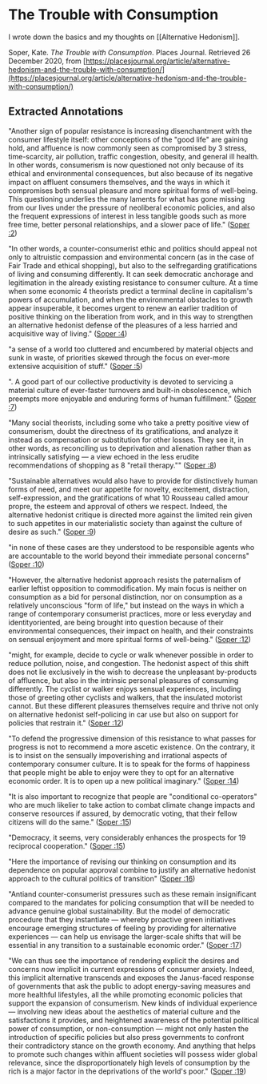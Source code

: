 # The Trouble with Consumption

I wrote down the basics and my thoughts on [[Alternative Hedonism]].

Soper, Kate. _The Trouble with Consumption_. Places Journal. Retrieved 26 December 2020, from [https://placesjournal.org/article/alternative-hedonism-and-the-trouble-with-consumption/](https://placesjournal.org/article/alternative-hedonism-and-the-trouble-with-consumption/)

## Extracted Annotations
"Another sign of popular resistance is increasing disenchantment with the consumer lifestyle itself: other conceptions of the "good life" are gaining hold, and affluence is now commonly seen as compromised by 3 stress, time-scarcity, air pollution, traffic congestion, obesity, and general ill health. In other words, consumerism is now questioned not only because of its ethical and environmental consequences, but also because of its negative impact on affluent consumers themselves, and the ways in which it compromises both sensual pleasure and more spiritual forms of well-being. This questioning underlies the many laments for what has gone missing from our lives under the pressure of neoliberal economic policies, and also the frequent expressions of interest in less tangible goods such as more free time, better personal relationships, and a slower pace of life." ([Soper :2](zotero://open-pdf/library/items/V2RG6BUK?page=2))

"In other words, a counter-consumerist ethic and politics should appeal not only to altruistic compassion and environmental concern (as in the case of Fair Trade and ethical shopping), but also to the selfregarding gratifications of living and consuming differently. It can seek democratic anchorage and legitimation in the already existing resistance to consumer culture. At a time when some economic 4 theorists predict a terminal decline in capitalism's powers of accumulation, and when the environmental obstacles to growth appear insuperable, it becomes urgent to renew an earlier tradition of positive thinking on the liberation from work, and in this way to strengthen an alternative hedonist defense of the pleasures of a less harried and acquisitive way of living." ([Soper :4](zotero://open-pdf/library/items/V2RG6BUK?page=4))

"a sense of a world too cluttered and encumbered by material objects and sunk in waste, of priorities skewed through the focus on ever-more extensive acquisition of stuff." ([Soper :5](zotero://open-pdf/library/items/V2RG6BUK?page=5))

". A good part of our collective productivity is devoted to servicing a material culture of ever-faster turnovers and built-in obsolescence, which preempts more enjoyable and enduring forms of human fulfillment." ([Soper :7](zotero://open-pdf/library/items/V2RG6BUK?page=7))

"Many social theorists, including some who take a pretty positive view of consumerism, doubt the directness of its gratifications, and analyze it instead as compensation or substitution for other losses. They see it, in other words, as reconciling us to deprivation and alienation rather than as intrinsically satisfying — a view echoed in the less erudite recommendations of shopping as 8 "retail therapy."" ([Soper :8](zotero://open-pdf/library/items/V2RG6BUK?page=8))

"Sustainable alternatives would also have to provide for distinctively human forms of need, and meet our appetite for novelty, excitement, distraction, self-expression, and the gratifications of what 10 Rousseau called amour propre, the esteem and approval of others we respect. Indeed, the alternative hedonist critique is directed more against the limited rein given to such appetites in our materialistic society than against the culture of desire as such." ([Soper :9](zotero://open-pdf/library/items/V2RG6BUK?page=9))

"in none of these cases are they understood to be responsible agents who are accountable to the world beyond their immediate personal concerns" ([Soper :10](zotero://open-pdf/library/items/V2RG6BUK?page=10))

"However, the alternative hedonist approach resists the paternalism of earlier leftist opposition to commodification. My main focus is neither on consumption as a bid for personal distinction, nor on consumption as a relatively unconscious "form of life," but instead on the ways in which a range of contemporary consumerist practices, more or less everyday and identityoriented, are being brought into question because of their environmental consequences, their impact on health, and their constraints on sensual enjoyment and more spiritual forms of well-being." ([Soper :12](zotero://open-pdf/library/items/V2RG6BUK?page=12))

"might, for example, decide to cycle or walk whenever possible in order to reduce pollution, noise, and congestion. The hedonist aspect of this shift does not lie exclusively in the wish to decrease the unpleasant by-products of affluence, but also in the intrinsic personal pleasures of consuming differently. The cyclist or walker enjoys sensual experiences, including those of greeting other cyclists and walkers, that the insulated motorist cannot. But these different pleasures themselves require and thrive not only on alternative hedonist self-policing in car use but also on support for policies that restrain it." ([Soper :12](zotero://open-pdf/library/items/V2RG6BUK?page=12))

"To defend the progressive dimension of this resistance to what passes for progress is not to recommend a more ascetic existence. On the contrary, it is to insist on the sensually impoverishing and irrational aspects of contemporary consumer culture. It is to speak for the forms of happiness that people might be able to enjoy were they to opt for an alternative economic order. It is to open up a new political imaginary." ([Soper :14](zotero://open-pdf/library/items/V2RG6BUK?page=14))

"It is also important to recognize that people are "conditional co-operators" who are much likelier to take action to combat climate change impacts and conserve resources if assured, by democratic voting, that their fellow citizens will do the same." ([Soper :15](zotero://open-pdf/library/items/V2RG6BUK?page=15))

"Democracy, it seems, very considerably enhances the prospects for 19 reciprocal cooperation." ([Soper :15](zotero://open-pdf/library/items/V2RG6BUK?page=15))

"Here the importance of revising our thinking on consumption and its dependence on popular approval combine to justify an alternative hedonist approach to the cultural politics of transition" ([Soper :16](zotero://open-pdf/library/items/V2RG6BUK?page=16))

"Antiand counter-consumerist pressures such as these remain insignificant compared to the mandates for policing consumption that will be needed to advance genuine global sustainability. But the model of democratic procedure that they instantiate — whereby proactive green initiatives encourage emerging structures of feeling by providing for alternative experiences — can help us envisage the larger-scale shifts that will be essential in any transition to a sustainable economic order." ([Soper :17](zotero://open-pdf/library/items/V2RG6BUK?page=17))

"We can thus see the importance of rendering explicit the desires and concerns now implicit in current expressions of consumer anxiety. Indeed, this implicit alternative transcends and exposes the Janus-faced response of governments that ask the public to adopt energy-saving measures and more healthful lifestyles, all the while promoting economic policies that support the expansion of consumerism. New kinds of individual experience — involving new ideas about the aesthetics of material culture and the satisfactions it provides, and heightened awareness of the potential political power of consumption, or non-consumption — might not only hasten the introduction of specific policies but also press governments to confront their contradictory stance on the growth economy. And anything that helps to promote such changes within affluent societies will possess wider global relevance, since the disproportionately high levels of consumption by the rich is a major factor in the deprivations of the world's poor." ([Soper :19](zotero://open-pdf/library/items/V2RG6BUK?page=19))